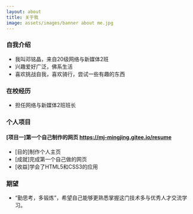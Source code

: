 ```yaml
---
layout: about
title: 关于我
image: assets/images/banner about me.jpg
---
```


### 自我介绍
- 我叫邓铭晶，来自20级网络与新媒体2班
- 兴趣爱好广泛，佛系生活
- 喜欢挑战自我，喜欢骑行，尝试一些有趣的东西

### 在校经历
- 担任网络与新媒体2班班长

### 个人项目
#### [项目一]第一个自己制作的网页 https://mj-mingjing.gitee.io/resume 
- [目的]制作个人主页
- [成就]完成第一个自己做的网页
- [收益]学会了HTML5和CSS3的应用

### 期望
- “勤思考，多锻炼”，希望自己能够更熟悉掌握这门技术多与优秀人才交流学习。